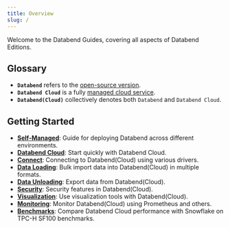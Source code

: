 ```yaml
---
title: Overview
slug: /
---
```


Welcome to the Databend Guides, covering all aspects of Databend Editions.

## Glossary

- **`Databend`** refers to the [open-source version](https://github.com/datafuselabs/databend).
- **`Databend Cloud`** is a fully [managed cloud service](https://databend.com).
- **`Databend(Cloud)`** collectively denotes both `Databend` and `Databend Cloud`.

## Getting Started

- **[Self-Managed](../10-deploy/index.md)**: Guide for deploying Databend across different environments.
- **[Databend Cloud](../20-cloud/index.md)**: Start quickly with Databend Cloud.
- **[Connect](../30-sql-clients/index.md)**: Connecting to Databend(Cloud) using various drivers.
- **[Data Loading](../40-load-data/index.md)**: Bulk import data into Databend(Cloud) in multiple formats.
- **[Data Unloading](../50-unload-data/index.md)**: Export data from Databend(Cloud).
- **[Security](../56-security/index.md)**: Security features in Databend(Cloud).
- **[Visualization](../31-visualize/index.md)**: Use visualization tools with Databend(Cloud).
- **[Monitoring](../70-monitor/index.md)**: Monitor Databend(Cloud) using Prometheus and others.
- **[Benchmarks](../80-benchmark/index.md)**: Compare Databend Cloud performance with Snowflake on TPC-H SF100 benchmarks.
